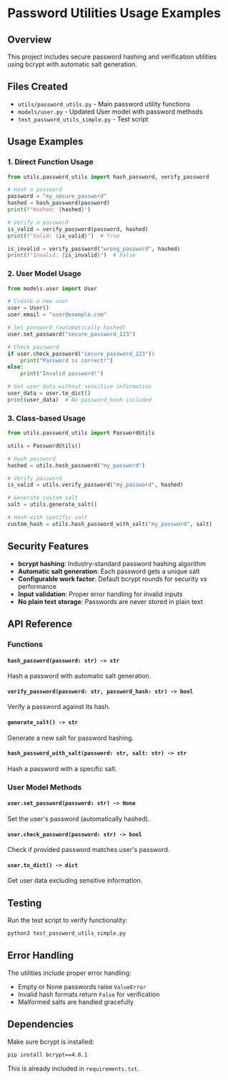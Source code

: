 # Password Utilities Usage Examples

## Overview

This project includes secure password hashing and verification utilities using bcrypt with automatic salt generation.

## Files Created

- `utils/password_utils.py` - Main password utility functions
- `models/user.py` - Updated User model with password methods
- `test_password_utils_simple.py` - Test script

## Usage Examples

### 1. Direct Function Usage

```python
from utils.password_utils import hash_password, verify_password

# Hash a password
password = "my_secure_password"
hashed = hash_password(password)
print(f"Hashed: {hashed}")

# Verify a password
is_valid = verify_password(password, hashed)
print(f"Valid: {is_valid}")  # True

is_invalid = verify_password("wrong_password", hashed)
print(f"Invalid: {is_invalid}")  # False
```

### 2. User Model Usage

```python
from models.user import User

# Create a new user
user = User()
user.email = "user@example.com"

# Set password (automatically hashed)
user.set_password("secure_password_123")

# Check password
if user.check_password("secure_password_123"):
    print("Password is correct!")
else:
    print("Invalid password!")

# Get user data without sensitive information
user_data = user.to_dict()
print(user_data)  # No password_hash included
```

### 3. Class-based Usage

```python
from utils.password_utils import PasswordUtils

utils = PasswordUtils()

# Hash password
hashed = utils.hash_password("my_password")

# Verify password
is_valid = utils.verify_password("my_password", hashed)

# Generate custom salt
salt = utils.generate_salt()

# Hash with specific salt
custom_hash = utils.hash_password_with_salt("my_password", salt)
```

## Security Features

- **bcrypt hashing**: Industry-standard password hashing algorithm
- **Automatic salt generation**: Each password gets a unique salt
- **Configurable work factor**: Default bcrypt rounds for security vs performance
- **Input validation**: Proper error handling for invalid inputs
- **No plain text storage**: Passwords are never stored in plain text

## API Reference

### Functions

#### `hash_password(password: str) -> str`
Hash a password with automatic salt generation.

#### `verify_password(password: str, password_hash: str) -> bool`
Verify a password against its hash.

#### `generate_salt() -> str`
Generate a new salt for password hashing.

#### `hash_password_with_salt(password: str, salt: str) -> str`
Hash a password with a specific salt.

### User Model Methods

#### `user.set_password(password: str) -> None`
Set the user's password (automatically hashed).

#### `user.check_password(password: str) -> bool`
Check if provided password matches user's password.

#### `user.to_dict() -> dict`
Get user data excluding sensitive information.

## Testing

Run the test script to verify functionality:

```bash
python3 test_password_utils_simple.py
```

## Error Handling

The utilities include proper error handling:

- Empty or None passwords raise `ValueError`
- Invalid hash formats return `False` for verification
- Malformed salts are handled gracefully

## Dependencies

Make sure bcrypt is installed:

```bash
pip install bcrypt==4.0.1
```

This is already included in `requirements.txt`.
